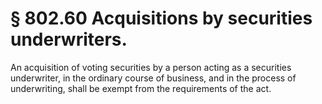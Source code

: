 # § 802.60   Acquisitions by securities underwriters.

An acquisition of voting securities by a person acting as a securities underwriter, in the ordinary course of business, and in the process of underwriting, shall be exempt from the requirements of the act.




